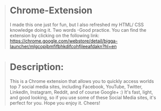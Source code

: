 > # Chrome-Extension
> I made this one just for fun, but I also refreshed my HTML/ CSS knowledge doing it. Two words -Good practice. You can find the extension by clicking on the following link: 
https://chrome.google.com/webstore/detail/bigga-launcher/mlgcopjbmfifbhkdifcohfjleeafdakn?hl=en

> # Description:
> This is a Chrome extension that allows you to quickly access worlds top 7 social media sites, including Facebook, YouTube, Twitter, LinkedIn, Instagram, Reddit, and of course Google+ :) It's fast, light, and good looking, so if you use some of these Social Media sites, it's perfect for you. Hope you enjoy it. Cheers!
